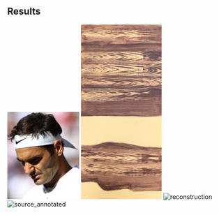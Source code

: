 

## Results

<div float="left">
    <img src="./assets/target.jpg" alt="target" height="200">
    <img src="./assets/source.jpg" alt="source" height="400">
    <img src="./assets/reconstruction.jpg" alt="reconstruction" height="200">
    <img src="./assets/source_annotated.jpg" alt="source_annotated" height="400">

</div>
<br>
